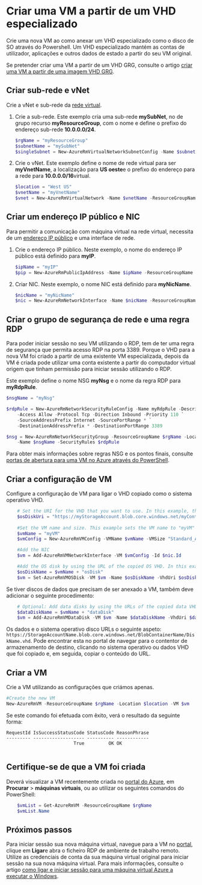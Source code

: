 <properties
    pageTitle="Criar uma cópia da sua VM Windows | Microsoft Azure"
    description="Saiba como criar uma cópia da sua VM Azure especializadas a executar o Windows, no modelo de implementação de Gestor de recursos."
    services="virtual-machines-windows"
    documentationCenter=""
    authors="cynthn"
    manager="timlt"
    editor=""
    tags="azure-resource-manager"/>

<tags
    ms.service="virtual-machines-windows"
    ms.workload="infrastructure-services"
    ms.tgt_pltfrm="vm-windows"
    ms.devlang="na"
    ms.topic="article"
    ms.date="09/21/2016"
    ms.author="cynthn"/>

# <a name="create-a-vm-from-a-specialized-vhd"></a>Criar uma VM a partir de um VHD especializado

Crie uma nova VM ao como anexar um VHD especializado como o disco de SO através do Powershell. Um VHD especializado mantém as contas de utilizador, aplicações e outros dados de estado a partir do seu VM original. 

Se pretender criar uma VM a partir de um VHD GRG, consulte o artigo [criar uma VM a partir de uma imagem VHD GRG](virtual-machines-windows-create-vm-generalized.md).

## <a name="create-the-subnet-and-vnet"></a>Criar sub-rede e vNet

Crie a vNet e sub-rede da [rede virtual](../virtual-network/virtual-networks-overview.md).

1. Crie a sub-rede. Este exemplo cria uma sub-rede **mySubNet**, no de grupo recurso **myResourceGroup**, com o nome e define o prefixo do endereço sub-rede **10.0.0.0/24**.

    ```powershell
    $rgName = "myResourceGroup"
    $subnetName = "mySubNet"
    $singleSubnet = New-AzureRmVirtualNetworkSubnetConfig -Name $subnetName -AddressPrefix 10.0.0.0/24
    ```

2. Crie o vNet. Este exemplo define o nome de rede virtual para ser **myVnetName**, a localização para **US oeste**e o prefixo do endereço para a rede para **10.0.0.0/16**virtual. 

    ```powershell
    $location = "West US"
    $vnetName = "myVnetName"
    $vnet = New-AzureRmVirtualNetwork -Name $vnetName -ResourceGroupName $rgName -Location $location -AddressPrefix 10.0.0.0/16 -Subnet $singleSubnet
    ```    
            
## <a name="create-a-public-ip-address-and-nic"></a>Criar um endereço IP público e NIC

Para permitir a comunicação com máquina virtual na rede virtual, necessita de um [endereço IP público](../virtual-network/virtual-network-ip-addresses-overview-arm.md) e uma interface de rede.

1. Crie o endereço IP público. Neste exemplo, o nome do endereço IP público está definido para **myIP**.

    ```powershell
    $ipName = "myIP"
    $pip = New-AzureRmPublicIpAddress -Name $ipName -ResourceGroupName $rgName -Location $location -AllocationMethod Dynamic
    ```       

2. Criar NIC. Neste exemplo, o nome NIC está definido para **myNicName**.

    ```powershell
    $nicName = "myNicName"
    $nic = New-AzureRmNetworkInterface -Name $nicName -ResourceGroupName $rgName -Location $location -SubnetId $vnet.Subnets[0].Id -PublicIpAddressId $pip.Id
    ```

## <a name="create-the-network-security-group-and-an-rdp-rule"></a>Criar o grupo de segurança de rede e uma regra RDP

Para poder iniciar sessão no seu VM utilizando o RDP, tem de ter uma regra de segurança que permita acesso RDP na porta 3389. Porque o VHD para a nova VM foi criado a partir de uma existente VM especializada, depois da VM é criada pode utilizar uma conta existente a partir do computador virtual origem que tinham permissão para iniciar sessão utilizando o RDP.

Este exemplo define o nome NSG **myNsg** e o nome da regra RDP para **myRdpRule**.

```powershell
$nsgName = "myNsg"

$rdpRule = New-AzureRmNetworkSecurityRuleConfig -Name myRdpRule -Description "Allow RDP" `
    -Access Allow -Protocol Tcp -Direction Inbound -Priority 110 `
    -SourceAddressPrefix Internet -SourcePortRange * `
    -DestinationAddressPrefix * -DestinationPortRange 3389

$nsg = New-AzureRmNetworkSecurityGroup -ResourceGroupName $rgName -Location $location `
    -Name $nsgName -SecurityRules $rdpRule
```

Para obter mais informações sobre regras NSG e os pontos finais, consulte [portas de abertura para uma VM no Azure através do PowerShell](virtual-machines-windows-nsg-quickstart-powershell.md).

## <a name="create-the-vm-configuration"></a>Criar a configuração de VM

Configure a configuração de VM para ligar o VHD copiado como o sistema operativo VHD.


```powershell
    # Set the URI for the VHD that you want to use. In this example, the VHD file named "myOsDisk.vhd" is kept in a storage account named "myStorageAccount" in a container named "myContainer".
    $osDiskUri = "https://myStorageAccount.blob.core.windows.net/myContainer/myOsDisk.vhd"
    
    #Set the VM name and size. This example sets the VM name to "myVM" and the VM size to "Standard_A2".
    $vmName = "myVM"
    $vmConfig = New-AzureRmVMConfig -VMName $vmName -VMSize "Standard_A2"

    #Add the NIC
    $vm = Add-AzureRmVMNetworkInterface -VM $vmConfig -Id $nic.Id

    #Add the OS disk by using the URL of the copied OS VHD. In this example, when the OS disk is created, the term "osDisk" is appened to the VM name to create the OS disk name. This example also specifies that this Windows-based VHD should be attached to the VM as the OS disk.
    $osDiskName = $vmName + "osDisk"
    $vm = Set-AzureRmVMOSDisk -VM $vm -Name $osDiskName -VhdUri $osDiskUri -CreateOption attach -Windows
```


Se tiver discos de dados que precisam de ser anexado a VM, também deve adicionar o seguinte procedimento: 

```powershell
    # Optional: Add data disks by using the URLs of the copied data VHDs at the appropriate Logical Unit Number (Lun).
    $dataDiskName = $vmName + "dataDisk"
    $vm = Add-AzureRmVMDataDisk -VM $vm -Name $dataDiskName -VhdUri $dataDiskUri -Lun 0 -CreateOption attach
```

Os dados e o sistema operativo disco URLs o seguinte aspeto: `https://StorageAccountName.blob.core.windows.net/BlobContainerName/DiskName.vhd`. Pode encontrar esta no portal de navegar para o contentor de armazenamento de destino, clicando no sistema operativo ou dados VHD que foi copiado e, em seguida, copiar o conteúdo do URL.


## <a name="create-the-vm"></a>Criar a VM

Crie a VM utilizando as configurações que criámos apenas.

```powershell
#Create the new VM
New-AzureRmVM -ResourceGroupName $rgName -Location $location -VM $vm
```

Se este comando foi efetuada com êxito, verá o resultado da seguinte forma:

```
RequestId IsSuccessStatusCode StatusCode ReasonPhrase
--------- ------------------- ---------- ------------
                         True         OK OK   
 
```
 
## <a name="verify-that-the-vm-was-created"></a>Certifique-se de que a VM foi criada 
 
Deverá visualizar a VM recentemente criada no [portal do Azure](https://portal.azure.com), em **Procurar** > **máquinas virtuais**, ou ao utilizar os seguintes comandos do PowerShell:

```powershell
    $vmList = Get-AzureRmVM -ResourceGroupName $rgName
    $vmList.Name
```

## <a name="next-steps"></a>Próximos passos

Para iniciar sessão sua nova máquina virtual, navegue para a VM no [portal](https://portal.azure.com), clique em **Ligar**e abra o ficheiro RDP de ambiente de trabalho remoto. Utilize as credenciais de conta da sua máquina virtual original para iniciar sessão na sua nova máquina virtual. Para mais informações, consulte o artigo [como ligar e iniciar sessão para uma máquina virtual Azure a executar o Windows](virtual-machines-windows-connect-logon.md).








